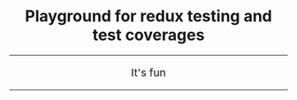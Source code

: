 <h1 align="center">
  Playground for redux testing and test coverages
</h1>

<hr />

<p align="center" style="font-size: 1.2rem;">
  It's fun
</p>

<hr />
